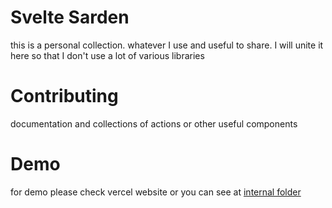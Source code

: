 # Svelte Sarden
this is a personal collection. whatever I use and useful to share. I will unite it here so that I don't use a lot of various libraries


# Contributing
documentation and collections of actions or other useful components


# Demo
for demo please check vercel website or you can see at [internal folder](./src/internal/)